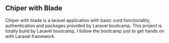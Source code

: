 
## Chiper with Blade

Chiper with blade is a laravel application with basic curd functionality, authentication and packages provided by Laravel bootcamp. This project is totally build by Laravel bootcamp, I follow the bootcamp just to get hands on with Laravel framework.